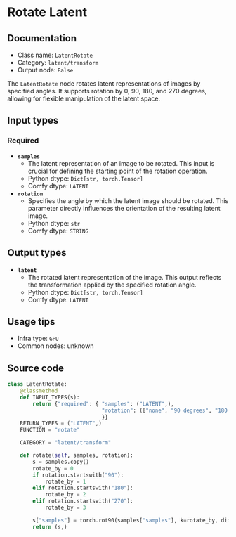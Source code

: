 # Rotate Latent
## Documentation
- Class name: `LatentRotate`
- Category: `latent/transform`
- Output node: `False`

The `LatentRotate` node rotates latent representations of images by specified angles. It supports rotation by 0, 90, 180, and 270 degrees, allowing for flexible manipulation of the latent space.
## Input types
### Required
- **`samples`**
    - The latent representation of an image to be rotated. This input is crucial for defining the starting point of the rotation operation.
    - Python dtype: `Dict[str, torch.Tensor]`
    - Comfy dtype: `LATENT`
- **`rotation`**
    - Specifies the angle by which the latent image should be rotated. This parameter directly influences the orientation of the resulting latent image.
    - Python dtype: `str`
    - Comfy dtype: `STRING`
## Output types
- **`latent`**
    - The rotated latent representation of the image. This output reflects the transformation applied by the specified rotation angle.
    - Python dtype: `Dict[str, torch.Tensor]`
    - Comfy dtype: `LATENT`
## Usage tips
- Infra type: `GPU`
- Common nodes: unknown


## Source code
```python
class LatentRotate:
    @classmethod
    def INPUT_TYPES(s):
        return {"required": { "samples": ("LATENT",),
                              "rotation": (["none", "90 degrees", "180 degrees", "270 degrees"],),
                              }}
    RETURN_TYPES = ("LATENT",)
    FUNCTION = "rotate"

    CATEGORY = "latent/transform"

    def rotate(self, samples, rotation):
        s = samples.copy()
        rotate_by = 0
        if rotation.startswith("90"):
            rotate_by = 1
        elif rotation.startswith("180"):
            rotate_by = 2
        elif rotation.startswith("270"):
            rotate_by = 3

        s["samples"] = torch.rot90(samples["samples"], k=rotate_by, dims=[3, 2])
        return (s,)

```
